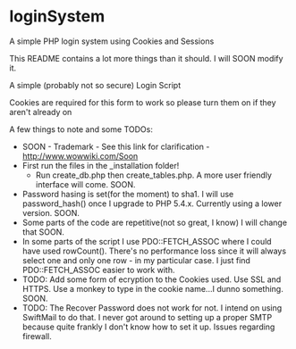 loginSystem
===========

A simple PHP login system using Cookies and Sessions

This README contains a lot more things than it should. I will SOON modify it.

A simple (probably not so secure) Login Script

Cookies are required for this form to work so please turn them on if they aren't already on

A few things to note and some TODOs:
   - SOON - Trademark - See this link for clarification - http://www.wowwiki.com/Soon
   - First run the files in the _installation folder!
      - Run create_db.php then create_tables.php. A more user friendly interface will come. SOON.
   - Password hasing is set(for the moment) to sha1. I will use password_hash() once I upgrade to PHP 5.4.x. Currently using a lower version. SOON.
   - Some parts of the code are repetitive(not so great, I know) I will change that SOON.
   - In some parts of the script I use PDO::FETCH_ASSOC where I could have used rowCount(). There's no performance loss since it will always select one and only one row - in my particular case. I just find PDO::FETCH_ASSOC easier to work with.
   - TODO: Add some form of ecryption to the Cookies used. Use SSL and HTTPS. Use a monkey to type in the cookie name...I dunno something. SOON.
   - TODO: The Recover Password does not work for not. I intend on using SwiftMail to do that. I never got around to setting up a proper SMTP because quite frankly I don't know how to set it up. Issues regarding firewall.

